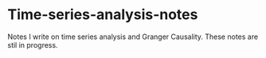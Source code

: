 # Time-series-analysis-notes
Notes I write on time series analysis and  Granger Causality.
These notes are stil in progress.
